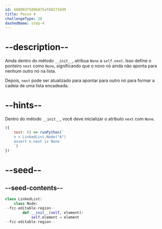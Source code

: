 ```yaml
---
id: 688003f589b875af60273dd9
title: Passo 4
challengeType: 20
dashedName: step-4
---
```


# --description--

Ainda dentro do método `__init__`, atribua `None` a `self.next`. Isso define o ponteiro `next` como `None`, significando que o novo nó ainda não aponta para nenhum outro nó na lista.

Depois, `next` pode ser atualizado para apontar para outro nó para formar a cadeia de uma lista encadeada.

# --hints--

Dentro do método `__init__`, você deve inicializar o atributo `next` com `None`.

```js
({ 
    test: () => runPython(`
    n = LinkedList.Node("A") 
    assert n.next is None
    `) 
})
```

# --seed--

## --seed-contents--

```py
class LinkedList:
    class Node:
--fcc-editable-region--
        def __init__(self, element):
            self.element = element
--fcc-editable-region--
```
